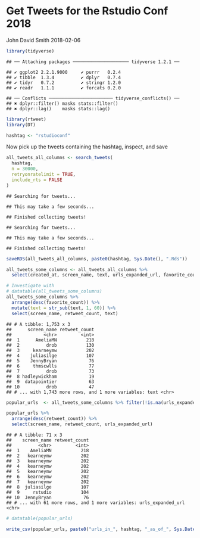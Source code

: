 Get Tweets for the Rstudio Conf 2018
================
John David Smith
2018-02-06

``` r
library(tidyverse)
```

    ## ── Attaching packages ───────────────────── tidyverse 1.2.1 ──

    ## ✔ ggplot2 2.2.1.9000     ✔ purrr   0.2.4     
    ## ✔ tibble  1.3.4          ✔ dplyr   0.7.4     
    ## ✔ tidyr   0.7.2          ✔ stringr 1.2.0     
    ## ✔ readr   1.1.1          ✔ forcats 0.2.0

    ## ── Conflicts ──────────────────────── tidyverse_conflicts() ──
    ## ✖ dplyr::filter() masks stats::filter()
    ## ✖ dplyr::lag()    masks stats::lag()

``` r
library(rtweet)
library(DT)

hashtag <- "rstudioconf"
```

Now pick up the tweets containing the hashtag, inspect, and save

``` r
all_tweets_all_columns <- search_tweets(
  hashtag,
  n = 30000, 
  retryonratelimit = TRUE, 
  include_rts = FALSE
)
```

    ## Searching for tweets...

    ## This may take a few seconds...

    ## Finished collecting tweets!

    ## Searching for tweets...

    ## This may take a few seconds...

    ## Finished collecting tweets!

``` r
saveRDS(all_tweets_all_columns, paste0(hashtag, Sys.Date(), ".Rds"))

all_tweets_some_columns <- all_tweets_all_columns %>%
  select(created_at, screen_name, text, urls_expanded_url, favorite_count, retweet_count) 

# Investigate with
# datatable(all_tweets_some_columns)
all_tweets_some_columns %>% 
  arrange(desc(favorite_count)) %>% 
  mutate(text = str_sub(text, 1, 60)) %>% 
  select(screen_name, retweet_count, text) 
```

    ## # A tibble: 1,753 x 3
    ##      screen_name retweet_count
    ##            <chr>         <int>
    ##  1      AmeliaMN           218
    ##  2          drob           130
    ##  3     kearneymw           202
    ##  4    juliasilge           107
    ##  5    JennyBryan            76
    ##  6     thmscwlls            77
    ##  7          drob            73
    ##  8 hadleywickham            19
    ##  9  datapointier            63
    ## 10          drob            47
    ## # ... with 1,743 more rows, and 1 more variables: text <chr>

``` r
popular_urls  <- all_tweets_some_columns %>% filter(!is.na(urls_expanded_url), retweet_count > 10) %>% unnest()

popular_urls %>% 
  arrange(desc(retweet_count)) %>% 
  select(screen_name, retweet_count, urls_expanded_url) 
```

    ## # A tibble: 71 x 3
    ##    screen_name retweet_count
    ##          <chr>         <int>
    ##  1    AmeliaMN           218
    ##  2   kearneymw           202
    ##  3   kearneymw           202
    ##  4   kearneymw           202
    ##  5   kearneymw           202
    ##  6   kearneymw           202
    ##  7   kearneymw           202
    ##  8  juliasilge           107
    ##  9     rstudio           104
    ## 10  JennyBryan            76
    ## # ... with 61 more rows, and 1 more variables: urls_expanded_url <chr>

``` r
# datatable(popular_urls)

write_csv(popular_urls, paste0("urls_in_", hashtag, "_as_of_", Sys.Date(), ".csv"))
```

